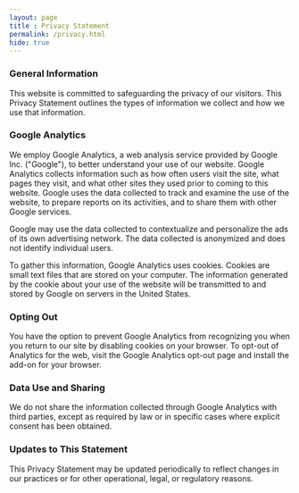 ```yaml
--- 
layout: page 
title : Privacy Statement
permalink: /privacy.html
hide: true
---
```


### General Information
This website is committed to safeguarding the privacy of our visitors. This Privacy Statement outlines the types of information we collect and how we use that information.

### Google Analytics
We employ Google Analytics, a web analysis service provided by Google Inc. ("Google"), to better understand your use of our website. Google Analytics collects information such as how often users visit the site, what pages they visit, and what other sites they used prior to coming to this website. Google uses the data collected to track and examine the use of the website, to prepare reports on its activities, and to share them with other Google services.

Google may use the data collected to contextualize and personalize the ads of its own advertising network. The data collected is anonymized and does not identify individual users.

To gather this information, Google Analytics uses cookies. Cookies are small text files that are stored on your computer. The information generated by the cookie about your use of the website will be transmitted to and stored by Google on servers in the United States.

### Opting Out
You have the option to prevent Google Analytics from recognizing you when you return to our site by disabling cookies on your browser. To opt-out of Analytics for the web, visit the Google Analytics opt-out page and install the add-on for your browser.

### Data Use and Sharing
We do not share the information collected through Google Analytics with third parties, except as required by law or in specific cases where explicit consent has been obtained.

### Updates to This Statement
This Privacy Statement may be updated periodically to reflect changes in our practices or for other operational, legal, or regulatory reasons.